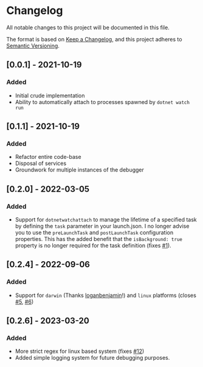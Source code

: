 # Changelog

All notable changes to this project will be documented in this file.

The format is based on [Keep a Changelog](https://keepachangelog.com/en/1.0.0/),
and this project adheres to [Semantic Versioning](https://semver.org/spec/v2.0.0.html).

## [0.0.1] - 2021-10-19

### Added

- Initial crude implementation
- Ability to automatically attach to processes spawned by `dotnet watch run`

## [0.1.1] - 2021-10-19

### Added

- Refactor entire code-base
- Disposal of services
- Groundwork for multiple instances of the debugger

## [0.2.0] - 2022-03-05

### Added

- Support for `dotnetwatchattach` to manage the lifetime of a specified task by defining the `task` parameter in your launch.json. I no longer advise you to use the `preLaunchTask` and `postLaunchTask` configuration properties. This has the added benefit that the `isBackground: true` property is no longer required for the task definition (fixes [#1](https://github.com/Trottero/dotnet-watch-attach/issues/1)).

## [0.2.4] - 2022-09-06

### Added

- Support for `darwin` (Thanks [loganbenjamin](https://github.com/loganbenjamin)!) and `linux` platforms (closes [#5](https://github.com/Trottero/dotnet-watch-attach/issues/5), [#6](https://github.com/Trottero/dotnet-watch-attach/issues/6))

## [0.2.6] - 2023-03-20

### Added

- More strict regex for linux based system (fixes [#12](https://github.com/Trottero/dotnet-watch-attach/issues/12))
- Added simple logging system for future debugging purposes.
